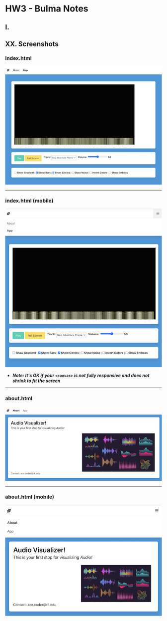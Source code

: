 # HW3 - Bulma Notes

## I.


## XX. Screenshots

### index.html 
![index page](./_images/hw3-index.png)

<hr>

### index.html (mobile)
![index page hamburger](./_images/hw3-index-hamburger.png)

- ***Note: It's OK if your `<canvas>` is not fully responsive and does not shrink to fit the screen***

<hr>

### about.html
![about page](./_images/hw3-about.png)

<hr>

### about.html (mobile)
![about page hamburger](./_images/hw3-about-hamburger.png)
